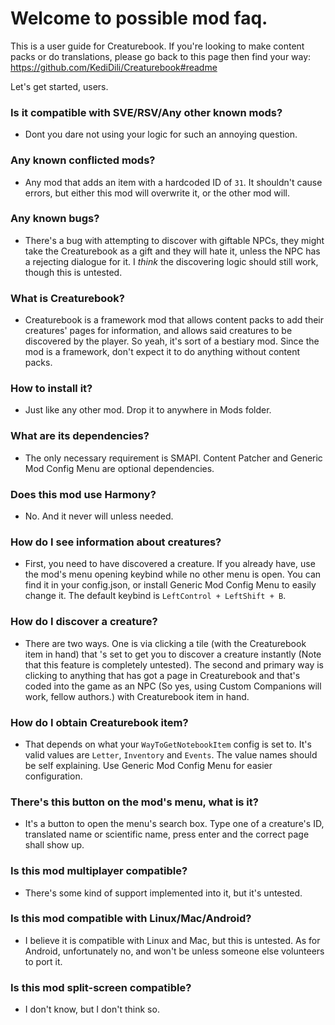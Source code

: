 # Welcome to possible mod faq.
This is a user guide for Creaturebook. If you're looking to make content packs or do translations, please go back to this page then find your way:
https://github.com/KediDili/Creaturebook#readme

Let's get started, users.
### Is it compatible with SVE/RSV/Any other known mods? 
- Dont you dare not using your logic for such an annoying question.

### Any known conflicted mods?
- Any mod that adds an item with a hardcoded ID of `31`. It shouldn't cause errors, but either this mod will overwrite it, or the other mod will.

### Any known bugs?
- There's a bug with attempting to discover with giftable NPCs, they might take the Creaturebook as a gift and they will hate it, unless the NPC has a rejecting dialogue for it. I *think* the discovering logic should still work, though this is untested.

### What is Creaturebook?
- Creaturebook is a framework mod that allows content packs to add their creatures' pages for information, and allows said creatures to be discovered by the player. So yeah, it's sort of a bestiary mod. Since the mod is a framework, don't expect it to do anything without content packs.

### How to install it?
- Just like any other mod. Drop it to anywhere in Mods folder. 

### What are its dependencies? 
- The only necessary requirement is SMAPI. Content Patcher and Generic Mod Config Menu  are optional dependencies.

### Does this mod use Harmony?
- No. And it never will unless needed.

### How do I see information about creatures?
- First, you need to have discovered a creature. If you already have, use the mod's menu opening keybind while no other menu is open. You can find it in your config.json, or install Generic Mod Config Menu to easily change it. The default keybind is `LeftControl + LeftShift + B`.

### How do I discover a creature? 
- There are two ways. One is via clicking a tile (with the Creaturebook item in hand) that 's set to  get you to discover a creature instantly (Note that this feature is completely untested). The second and primary way is clicking to anything that has got a page in Creaturebook and that's coded into the game as an NPC (So yes, using Custom Companions will work, fellow authors.) with Creaturebook item in hand.

### How do I obtain Creaturebook item?
- That depends on what your `WayToGetNotebookItem` config is set to. It's valid values are `Letter`, `Inventory` and `Events`. The value names should be self explaining. Use Generic Mod Config Menu for easier configuration.

### There's this button on the mod's menu, what is it?
- It's a button to open the menu's search box. Type one of a creature's ID, translated name or scientific name, press enter and the correct page shall show up.

### Is this mod multiplayer compatible?
- There's some kind of support implemented into it, but it's untested.

### Is this mod compatible with Linux/Mac/Android?
- I believe it is compatible with Linux and Mac, but this is untested. As for Android, unfortunately no, and won't be unless someone else volunteers to port it.

### Is this mod split-screen compatible?
- I don't know, but I don't think so.
